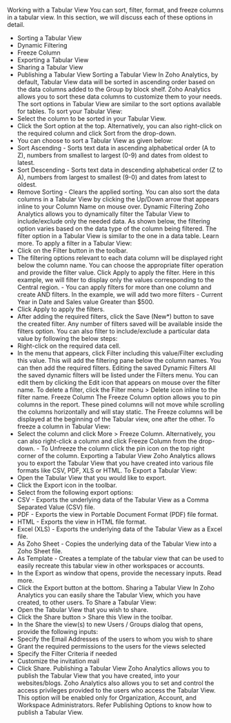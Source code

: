 Working with a Tabular View
You can sort, filter, format, and freeze columns in a tabular view. In this section, we will discuss each of these options in detail.
- Sorting a Tabular View
- Dynamic Filtering
- Freeze Column
- Exporting a Tabular View
- Sharing a Tabular View
- Publishing a Tabular View
Sorting a Tabular View
In Zoho Analytics, by default, Tabular View data will be sorted in ascending order based on the data columns added to the Group by block shelf. Zoho Analytics allows you to sort these data columns to customize them to your needs.
The sort options in Tabular View are similar to the sort options available for tables.
To sort your Tabular View:
- Select the column to be sorted in your Tabular View.
- Click the Sort option at the top. Alternatively, you can also right-click on the required column and click Sort from the drop-down.
- You can choose to sort a Tabular View as given below:
- Sort Ascending - Sorts text data in ascending alphabetical order (A to Z), numbers from smallest to largest (0-9) and dates from oldest to latest.
- Sort Descending - Sorts text data in descending alphabetical order (Z to A), numbers from largest to smallest (9-0) and dates from latest to oldest.
- Remove Sorting - Clears the applied sorting.
You can also sort the data columns in a Tabular View by clicking the Up/Down arrow that appears inline to your Column Name on mouse over.
Dynamic Filtering
Zoho Analytics allows you to dynamically filter the Tabular View to include/exclude only the needed data. As shown below, the filtering option varies based on the data type of the column being filtered.
The filter option in a Tabular View is similar to the one in a data table. Learn more.
To apply a filter in a Tabular View:
- Click on the Filter button in the toolbar.
- The filtering options relevant to each data column will be displayed right below the column name. You can choose the appropriate filter operation and provide the filter value. Click Apply to apply the filter.
Here in this example, we will filter to display only the values corresponding to the Central region. - You can apply filters for more than one column and create AND filters. In the example, we will add two more filters - Current Year in Date and Sales value Greater than $500.
- Click Apply to apply the filters.
- After adding the required filters, click the Save (New\*) button to save the created filter. Any number of filters saved will be available inside the filters option.
You can also filter to include/exclude a particular data value by following the below steps:
- Right-click on the required data cell.
- In the menu that appears, click Filter including this value/Filter excluding this value.
This will add the filtering pane below the column names. You can then add the required filters.
Editing the saved Dynamic Filters
All the saved dynamic filters will be listed under the Filters menu. You can edit them by clicking the Edit icon that appears on mouse over the filter name.
To delete a filter, click the Filter menu > Delete icon inline to the filter name.
Freeze Column
The Freeze Column option allows you to pin columns in the report. These pined columns will not move while scrolling the columns horizontally and will stay static.
The Freeze columns will be displayed at the beginning of the Tabular view, one after the other.
To freeze a column in Tabular View:
- Select the column and click More > Freeze Column.
Alternatively, you can also right-click a column and click Freeze Column from the drop-down. - To Unfreeze the column click the pin icon on the top right corner of the column.
Exporting a Tabular View
Zoho Analytics allows you to export the Tabular View that you have created into various file formats like CSV, PDF, XLS or HTML.
To Export a Tabular View:
- Open the Tabular View that you would like to export.
- Click the Export icon in the toolbar.
- Select from the following export options:
- CSV - Exports the underlying data of the Tabular View as a Comma Separated Value (CSV) file.
- PDF - Exports the view in Portable Document Format (PDF) file format.
- HTML - Exports the view in HTML file format.
- Excel (XLS) - Exports the underlying data of the Tabular View as a Excel file.
- As Zoho Sheet - Copies the underlying data of the Tabular View into a Zoho Sheet file.
- As Template - Creates a template of the tabular view that can be used to easily recreate this tabular view in other workspaces or accounts.
- In the Export as window that opens, provide the necessary inputs. Read more.
- Click the Export button at the bottom.
Sharing a Tabular View
In Zoho Analytics you can easily share the Tabular View, which you have created, to other users.
To Share a Tabular View:
- Open the Tabular View that you wish to share.
- Click the Share button > Share this View in the toolbar.
- In the Share the view(s) to new Users / Groups dialog that opens, provide the following inputs:
- Specify the Email Addresses of the users to whom you wish to share
- Grant the required permissions to the users for the views selected
- Specify the Filter Criteria if needed
- Customize the invitation mail
- Click Share.
Publishing a Tabular View
Zoho Analytics allows you to publish the Tabular View that you have created, into your websites/blogs. Zoho Analytics also allows you to set and control the access privileges provided to the users who access the Tabular View. This option will be enabled only for Organization, Account, and Workspace Administrators. Refer Publishing Options to know how to publish a Tabular View.